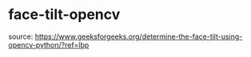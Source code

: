 # face-tilt-opencv

source: https://www.geeksforgeeks.org/determine-the-face-tilt-using-opencv-python/?ref=lbp
